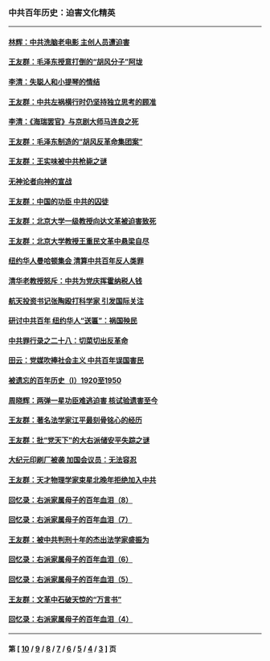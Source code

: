 ### 中共百年历史：迫害文化精英
---
#### [林辉：中共洗脑老电影 主创人员遭迫害](../../pages/nf1176111/n13699437.md?04280430) 
#### [王友群：毛泽东授意打倒的“胡风分子”阿垅](../../pages/nf1176111/n13592541.md?04280430) 
#### [李清：失聪人和小提琴的情结](../../pages/nf1176111/n13459280.md?04280430) 
#### [王友群：中共左祸横行时仍坚持独立思考的顾准](../../pages/nf1176111/n13444722.md?04280430) 
#### [李清：《海瑞罢官》与京剧大师马连良之死](../../pages/nf1176111/n13412316.md?04280430) 
#### [王友群：毛泽东制造的“胡风反革命集团案”](../../pages/nf1176111/n13324909.md?04280430) 
#### [王友群：王实味被中共枪毙之谜](../../pages/nf1176111/n13307502.md?04280430) 
#### [无神论者向神的宣战](../../pages/nf1176111/n13281535.md?04280430) 
#### [王友群：中国的功臣 中共的囚徒](../../pages/nf1176111/n13291790.md?04280430) 
#### [王友群：北京大学一级教授向达文革被迫害致死](../../pages/nf1176111/n13150966.md?04280430) 
#### [王友群：北京大学教授王重民文革中悬梁自尽](../../pages/nf1176111/n13084645.md?04280430) 
#### [纽约华人曼哈顿集会 清算中共百年反人类罪](../../pages/nf1176111/n13084157.md?04280430) 
#### [清华老教授怒斥：中共为党庆挥霍纳税人钱](../../pages/nf1176111/n13071430.md?04280430) 
#### [航天投资书记张陶殴打科学家 引发国际关注](../../pages/nf1176111/n13069132.md?04280430) 
#### [研讨中共百年 纽约华人“送匾”：祸国殃民](../../pages/nf1176111/n13057367.md?04280430) 
#### [中共罪行录之二十八：切菜切出反革命](../../pages/nf1176111/n13030600.md?04280430) 
#### [田云：党媒吹捧社会主义 中共百年误国害民](../../pages/nf1176111/n13006682.md?04280430) 
#### [被遗忘的百年历史（I）1920至1950](../../pages/nf1176111/n12986411.md?04280430) 
#### [周晓辉：两弹一星功臣难逃迫害 核试验遗害至今](../../pages/nf1176111/n12974997.md?04280430) 
#### [王友群：著名法学家江平最刻骨铭心的经历](../../pages/nf1176111/n12970787.md?04280430) 
#### [王友群：批“党天下”的大右派储安平失踪之谜](../../pages/nf1176111/n12954229.md?04280430) 
#### [大纪元印刷厂被袭 加国会议员：无法容忍](../../pages/nf1176111/n12883028.md?04280430) 
#### [王友群：天才物理学家束星北晚年拒绝加入中共](../../pages/nf1176111/n12792913.md?04280430) 
#### [回忆录：右派家属母子的百年血泪（8）](../../pages/nf1176111/n12706196.md?04280430) 
#### [回忆录：右派家属母子的百年血泪（7）](../../pages/nf1176111/n12706191.md?04280430) 
#### [王友群：被中共判刑十年的杰出法学家盛振为](../../pages/nf1176111/n12706141.md?04280430) 
#### [回忆录：右派家属母子的百年血泪（6）](../../pages/nf1176111/n12698863.md?04280430) 
#### [回忆录：右派家属母子的百年血泪（5）](../../pages/nf1176111/n12692515.md?04280430) 
#### [王友群：文革中石破天惊的“万言书”](../../pages/nf1176111/n12690994.md?04280430) 
#### [回忆录：右派家属母子的百年血泪（4）](../../pages/nf1176111/n12686410.md?04280430) 

---
#### 第 [ [10](./10.md?04280430) / [9](./9.md?04280430) / [8](./8.md?04280430) / [7](./7.md?04280430) / [6](./6.md?04280430) / [5](./5.md?04280430) / [4](./4.md?04280430) / [3](./3.md?04280430) ] 页
